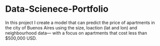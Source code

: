 # Data-Scienece-Portfolio

In this project I create a model that can predict the price of apartments in the city of Buenos Aires using the size, loaction (lat and lon) and neighbourhood data— with a focus on apartments that cost less than $500,000 USD.
